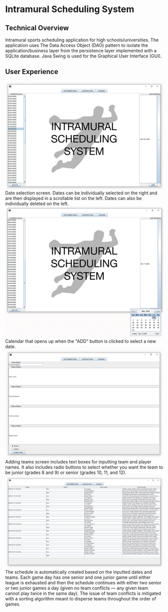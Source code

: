 # Intramural Scheduling System

## Technical Overview
Intramural sports scheduling application for high schools/universities. The application uses The Data Access Object (DAO) pattern to isolate the application/business layer from the persistence layer implemented with a SQLite database. Java Swing is used for the Graphical User Interface (GUI).

## User Experience
![Screenshot 1](screenshots/sc-1.png)
Date selection screen. Dates can be individually selected on the right and are then displayed in a scrollable list on the left. Dates can also be individually deleted on the left.
![Screenshot 2](screenshots/sc-2.png)
Calendar that opens up when the "ADD" button is clicked to select a new date.
![Screenshot 3](screenshots/sc-3.png)
Adding teams screen includes text boxes for inputting team and player names. It also includes radio buttons to select whether you want the team to be junior (grades 8 and 9) or senior (grades 10, 11, and 12).
![Screenshot 4](screenshots/sc-4.png)
The schedule is automatically created based on the inputted dates and teams. Each game day has one senior and one junior game until either league is exhausted and then the schedule continues with either two senior or two junior games a day (given no team conflicts — any given team cannot play twice in the same day). The issue of team conflicts is mitigated with a sorting algorithm meant to disperse teams throughout the order of games.
